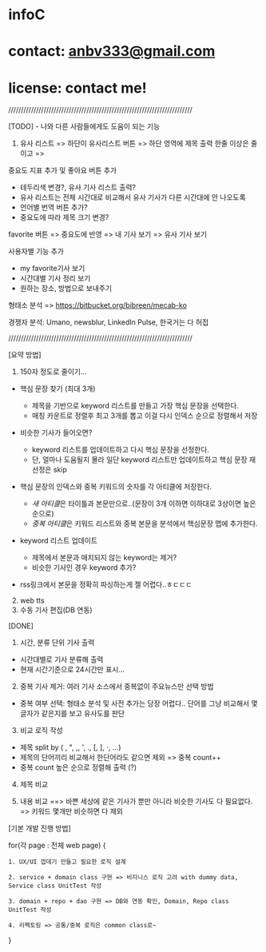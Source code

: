 infoC
=====
# contact: anbv333@gmail.com
# license: contact me!

/////////////////////////////////////////////////////////////////////////

[TODO] - 나와 다른 사람들에게도 도움이 되는 기능

1. 유사 리스트 => 하단이 유사리스트 버튼 => 하단 영역에 제목 출력 한줄 이상은 줄이고 => 


중요도 지표 추가 및 좋아요 버튼 추가
- 테두리색 변경?, 유사 기사 리스트 출력?
- 유사 리스트는 전체 시간대로 비교해서 유사 기사가 다른 시간대에 안 나오도록
- 언어별 번역 버튼 추가?
- 중요도에 따라 제목 크기 변경?

favorite 버튼 => 중요도에 반영 => 내 기사 보기 => 유사 기사 보기


사용자별 기능 추가
- my favorite기사 보기
- 시간대별 기사 정리 보기
- 원하는 장소, 방법으로 보내주기



형태소 분석 => https://bitbucket.org/bibreen/mecab-ko

경쟁자 분석: Umano, newsblur, LinkedIn Pulse, 한국거는 다 허접

/////////////////////////////////////////////////////////////////////////

[요약 방법]

1. 150자 정도로 줄이기...

* 핵심 문장 찾기 (최대 3개)
  - 제목을 기반으로 keyword 리스트를 만들고 가장 핵심 문장을 선택한다.
  - 매칭 카운트로 정렬후 최고 3개를 뽑고 이걸 다시 인덱스 순으로 정렬해서 저장

* 비슷한 기사가 들어오면?  
  - keyword 리스트를 업데이트하고 다시 핵심 문장을 선정한다. 
  - 단, 얼마나 도움될지 몰라 일단 keyword 리스트만 업데이트하고 핵심 문장 재선정은 skip

* 핵심 문장의 인덱스와 중복 키워드의 숫자를 각 아티클에 저장한다.
  -  *새 아티클*은 타이틀과 본문만으로..(문장이 3개 이하면 이하대로 3상이면 높은순으로)
  -  *중복 아티클*은 키워드 리스트와 중복 본문을 분석에서 핵심문장 맵에 추가한다.

* keyword 리스트 업데이트
  - 제목에서 본문과 매치되지 않는 keyword는 제거?
  - 비슷한 기사인 경우 keyword 추가?

* rss링크에서 본문을 정확히 파싱하는게 젤 어렵다..ㅎㄷㄷㄷ

2. web tts
3. 수동 기사 편집(DB 연동)




[DONE]

1. 시간, 분류 단위 기사 출력

- 시간대별로 기사 분류해 출력
- 현재 시간기준으로 24시간만 표시...


2. 중복 기사 제거: 여러 기사 소스에서 중복없이 주요뉴스만 선택 방법

- 중복 여부 선택: 형태소 분석 및 사전 추가는 당장 어렵다.. 단어를 그냥 비교해서 몇글자가 같은지를 보고 유사도를 판단


3. 비교 로직 작성

- 제목 split by ( , ", \,, ', ., [, ], ·, ...) 
- 제목의 단어끼리 비교해서 한단어라도 같으면 제외 => 중복 count++
- 중복 count 높은 순으로 정렬해 출력 (?)


4. 제목 비교


5. 내용 비교
==> 바쁜 세상에 같은 기사가 뿐만 아니라 비슷한 기사도 다 필요없다. => 키워드 몇개만 비슷하면 다 제외 



[기본 개발 진행 방법] 

for(각 page : 전체 web page) {

	1. UX/UI 껍데기 만들고 필요한 로직 설계 
	
    2. service + domain class 구현 => 비지니스 로직 고려 with dummy data, Service class UnitTest 작성

    3. domain + repo + dao 구현 => DB와 연동 확인, Domain, Repo class UnitTest 작성

    4. 리펙토링 => 공통/중복 로직은 common class로~
    
}
